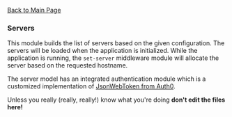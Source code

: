 [Back to Main Page](https://github.com/SorinGFS/access-proxy#configuration)

### Servers

This module builds the list of servers based on the given configuration. The servers will be loaded when the application is initialized. While the application is running, the `set-server` middleware module will allocate the server based on the requested hostname.

The server model has an integrated authentication module which is a customized implementation of [JsonWebToken from Auth0](https://github.com/auth0/node-jsonwebtoken).

Unless you really (really, really!) know what you're doing **don't edit the files here!**
